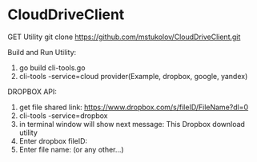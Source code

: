 # CloudDriveClient
GET Utility
git clone https://github.com/mstukolov/CloudDriveClient.git

Build and Run Utility:
1. go build cli-tools.go
2. cli-tools -service=cloud provider(Example, dropbox, google, yandex)
  
DROPBOX API:
1. get file shared link:
https://www.dropbox.com/s/fileID/FileName?dl=0
1. cli-tools -service=dropbox
2. in terminal window will show next message: This Dropbox download utility
3. Enter dropbox fileID: <fileID>
4. Enter file name: <file name>(or any other...)
